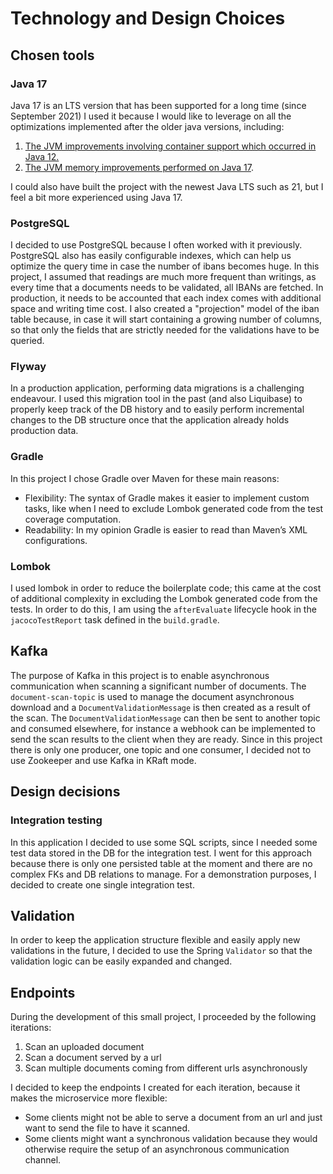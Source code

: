 # Technology and Design Choices

## Chosen tools

### Java 17
Java 17 is an LTS version that has been supported for a long time (since September 2021)
I used it because I would like to leverage on all the optimizations implemented after the older java versions, including:
1. [The JVM improvements involving container support which occurred in Java 12.](https://www.happycoders.eu/java/java-12-features/)
2. [The JVM memory improvements performed on Java 17](https://codezup.com/java-17-new-features-enhanced-performance/).

I could also have built the project with the newest Java LTS such as 21, but I feel a bit more experienced using Java 17.

### PostgreSQL
I decided to use PostgreSQL because I often worked with it previously. 
PostgreSQL also has easily configurable indexes, which can help us optimize the query time in case the number of ibans becomes huge.
In this project, I assumed that readings are much more frequent than writings, as every time that a documents needs to be validated, all IBANs are fetched.
In production, it needs to be accounted that each index comes with additional space and writing time cost.
I also created a "projection" model of the iban table because, in case it will start containing a growing number of columns,
so that only the fields that are strictly needed for the validations have to be queried.

### Flyway
In a production application, performing data migrations is a challenging endeavour.
I used this migration tool in the past (and also Liquibase) to properly keep track of the DB history and to easily perform incremental changes to the DB structure once that the application already holds production data.

### Gradle
In this project I chose Gradle over Maven for these main reasons:
- Flexibility: The syntax of Gradle makes it easier to implement custom tasks, like when I need to exclude Lombok generated code from the test coverage computation.
- Readability: In my opinion Gradle is easier to read than Maven’s XML configurations.

### Lombok
I used lombok in order to reduce the boilerplate code; this came at the cost of additional complexity in excluding the Lombok
generated code from the tests. In order to do this, I am using the `afterEvaluate` lifecycle hook in the `jacocoTestReport` task 
defined in the `build.gradle`.

## Kafka
The purpose of Kafka in this project is to enable asynchronous communication when scanning a significant number of documents.
The `document-scan-topic` is used to manage the document asynchronous download and a `DocumentValidationMessage` is then created as a result of the scan.
The `DocumentValidationMessage` can then be sent to another topic and consumed elsewhere, for instance a webhook can be implemented to send the scan results to the client when they are ready.
Since in this project there is only one producer, one topic and one consumer, I decided not to use Zookeeper and use Kafka in KRaft mode.

## Design decisions

### Integration testing
In this application I decided to use some SQL scripts, since I needed some test data stored in the DB for the integration test.
I went for this approach because there is only one persisted table at the moment and there are no complex FKs and DB relations to manage.
For a demonstration purposes, I decided to create one single integration test.

## Validation
In order to keep the application structure flexible and easily apply new validations in the future, 
I decided to use the Spring `Validator` so that the validation logic can be easily expanded and changed.

## Endpoints
During the development of this small project, I proceeded by the following iterations:
1. Scan an uploaded document
2. Scan a document served by a url
3. Scan multiple documents coming from different urls asynchronously

I decided to keep the endpoints I created for each iteration, because it makes the microservice more flexible:
- Some clients might not be able to serve a document from an url and just want to send the file to have it scanned.
- Some clients might want a synchronous validation because they would otherwise require the setup of an asynchronous communication channel. 